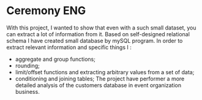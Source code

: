 # Ceremony ENG 
With this project, I wanted to show that even with a such small dataset, you can extract a lot of information from it.
Based on self-designed relational schema  I have created small database by mySQL program.
In order to extract relevant information and specific things I :
- aggregate and group functions;
- rounding;
- limit/offset functions and extracting arbitrary values from a set of data;
- conditioning and joining tables;
The project have performer a more detailed analysis of the customers database in event organization business.
